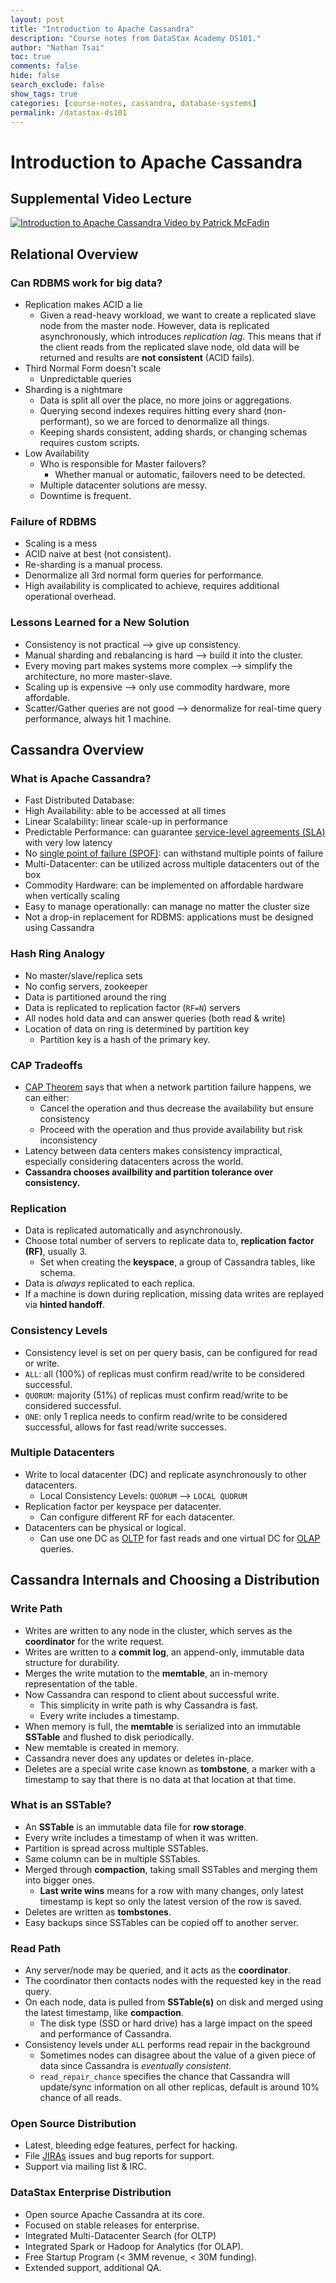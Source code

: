 ```yaml
---
layout: post
title: "Introduction to Apache Cassandra"
description: "Course notes from DataStax Academy DS101."
author: "Nathan Tsai"
toc: true
comments: false
hide: false
search_exclude: false
show_tags: true
categories: [course-notes, cassandra, database-systems]
permalink: /datastax-ds101
---
```


# Introduction to Apache Cassandra

## Supplemental Video Lecture

[![Introduction to Apache Cassandra Video by Patrick McFadin](https://img.youtube.com/vi/d7o6a75sfY0/0.jpg)](https://www.youtube.com/watch?v=d7o6a75sfY0 "Introduction to Apache Cassandra Video")

## Relational Overview

### Can RDBMS work for big data?
* Replication makes ACID a lie
    * Given a read-heavy workload, we want to create a replicated slave node from the master node. However, data is replicated asynchronously, which introduces *replication lag*. This means that if the client reads from the replicated slave node, old data will be returned and results are **not consistent** (ACID fails).
* Third Normal Form doesn't scale
    * Unpredictable queries
* Sharding is a nightmare
    * Data is split all over the place, no more joins or aggregations.
    * Querying second indexes requires hitting every shard (non-performant), so we are forced to denormalize all things.
    * Keeping shards consistent, adding shards, or changing schemas requires custom scripts.
* Low Availability
    * Who is responsible for Master failovers?
        * Whether manual or automatic, failovers need to be detected.
    * Multiple datacenter solutions are messy.
    * Downtime is frequent.

### Failure of RDBMS
* Scaling is a mess
* ACID naive at best (not consistent).
* Re-sharding is a manual process.
* Denormalize all 3rd normal form queries for performance.
* High availability is complicated to achieve, requires additional operational overhead.

### Lessons Learned for a New Solution
* Consistency is not practical --> give up consistency.
* Manual sharding and rebalancing is hard --> build it into the cluster.
* Every moving part makes systems more complex --> simplify the architecture, no more master-slave.
* Scaling up is expensive --> only use commodity hardware, more affordable.
* Scatter/Gather queries are not good --> denormalize for real-time query performance, always hit 1 machine.

## Cassandra Overview

### What is Apache Cassandra?
* Fast Distributed Database:
* High Availability: able to be accessed at all times
* Linear Scalability: linear scale-up in performance
* Predictable Performance: can guarantee [service-level agreements (SLA)](https://en.wikipedia.org/wiki/Service-level_agreement) with very low latency
* No [single point of failure (SPOF)](https://en.wikipedia.org/wiki/Single_point_of_failure): can withstand multiple points of failure
* Multi-Datacenter: can be utilized across multiple datacenters out of the box
* Commodity Hardware: can be implemented on affordable hardware when vertically scaling
* Easy to manage operationally: can manage no matter the cluster size
* Not a drop-in replacement for RDBMS: applications must be designed using Cassandra

### Hash Ring Analogy
* No master/slave/replica sets
* No config servers, zookeeper
* Data is partitioned around the ring
* Data is replicated to replication factor (`RF=N`) servers
* All nodes hold data and can answer queries (both read & write)
* Location of data on ring is determined by partition key
    * Partition key is a hash of the primary key.

### CAP Tradeoffs
* [CAP Theorem](https://en.wikipedia.org/wiki/CAP_theorem) says that when a network partition failure happens, we can either:
    * Cancel the operation and thus decrease the availability but ensure consistency
    * Proceed with the operation and thus provide availability but risk inconsistency
* Latency between data centers makes consistency impractical, especially considering datacenters across the world.
* **Cassandra chooses availbility and partition tolerance over consistency.**

### Replication
* Data is replicated automatically and asynchronously.
* Choose total number of servers to replicate data to, **replication factor (RF)**, usually 3.
    * Set when creating the **keyspace**, a group of Cassandra tables, like schema.
* Data is *always* replicated to each replica.
* If a machine is down during replication, missing data writes are replayed via **hinted handoff**.

### Consistency Levels
* Consistency level is set on per query basis, can be configured for read or write.
* `ALL`: all (100%) of replicas must confirm read/write to be considered successful.
* `QUORUM`: majority (51%) of replicas must confirm read/write to be considered successful.
* `ONE`: only 1 replica needs to confirm read/write to be considered successful, allows for fast read/write successes.

### Multiple Datacenters
* Write to local datacenter (DC) and replicate asynchronously to other datacenters.
    * Local Consistency Levels: `QUORUM` --> `LOCAL QUORUM`
* Replication factor per keyspace per datacenter.
    * Can configure different RF for each datacenter.
* Datacenters can be physical or logical.
    * Can use one DC as [OLTP](https://en.wikipedia.org/wiki/Online_transaction_processing) for fast reads and one virtual DC for [OLAP](https://en.wikipedia.org/wiki/Online_analytical_processing) queries.

## Cassandra Internals and Choosing a Distribution

### Write Path
* Writes are written to any node in the cluster, which serves as the **coordinator** for the write request.
* Writes are written to a **commit log**, an append-only, immutable data structure for durability.
* Merges the write mutation to the **memtable**, an in-memory representation of the table.
* Now Cassandra can respond to client about successful write.
    * This simplicity in write path is why Cassandra is fast.
    * Every write includes a timestamp.
* When memory is full, the **memtable** is serialized into an immutable **SSTable** and flushed to disk periodically.
* New memtable is created in memory.
* Cassandra never does any updates or deletes in-place.
* Deletes are a special write case known as **tombstone**, a marker with a timestamp to say that there is no data at that location at that time.

### What is an SSTable?
* An **SSTable** is an immutable data file for **row storage**.
* Every write includes a timestamp of when it was written.
* Partition is spread across multiple SSTables.
* Same column can be in multiple SSTables.
* Merged through **compaction**, taking small SSTables and merging them into bigger ones.
    * **Last write wins** means for a row with many changes, only latest timestamp is kept so only the latest version of the row is saved.
* Deletes are written as **tombstones**.
* Easy backups since SSTables can be copied off to another server.

### Read Path
* Any server/node may be queried, and it acts as the **coordinator**.
* The coordinator then contacts nodes with the requested key in the read query.
* On each node, data is pulled from **SSTable(s)** on disk and merged using the latest timestamp, like **compaction**.
    * The disk type (SSD or hard drive) has a large impact on the speed and performance of Cassandra.
* Consistency levels under `ALL` performs read repair in the background
    * Sometimes nodes can disagree about the value of a given piece of data since Cassandra is *eventually consistent*.
    * `read_repair_chance` specifies the chance that Cassandra will update/sync information on all other replicas, default is around 10% chance of all reads.

### Open Source Distribution
* Latest, bleeding edge features, perfect for hacking.
* File [JIRAs](https://en.wikipedia.org/wiki/Jira_(software)) issues and bug reports for support.
* Support via mailing list & IRC.

### DataStax Enterprise Distribution
* Open source Apache Cassandra at its core.
* Focused on stable releases for enterprise.
* Integrated Multi-Datacenter Search (for OLTP)
* Integrated Spark or Hadoop for Analytics (for OLAP).
* Free Startup Program (< 3MM revenue, < 30M funding).
* Extended support, additional QA.